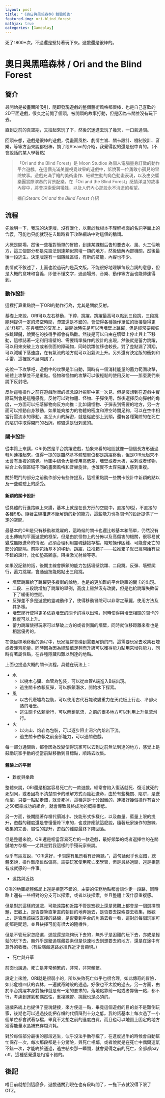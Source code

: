 ```yaml
---
layout: post
title: "《奧日與黑暗森林》體驗報告"
featured-img: ori.blind_forest
mathjax: true
categories: [Gameplay]
---
```


死了1800+次，不過還是堅持著玩下來。遊戲還是很棒的。

<!--more-->

# 奧日與黑暗森林 / Ori and the Blind Forest


## 簡介

最開始是被畫面所吸引，隨即發現遊戲的整個藝術風格都很棒，也是自己喜歡的2D平面遊戲，很久之前開了個頭，被開頭的故事打動，但是因為卡關並沒有玩下去。

直到之前的真空期，又撿起來玩了下，然後沉迷進去玩了幾天，一口氣通關。

回頭來想，遊戲是很棒的遊戲，從畫面風格、劇情主旨、關卡設計、機制設計、音樂，等等方面來說都很棒，摘了段Steam的介紹，我覺得說的還是很中肯的。（不會說話的某人學著點）

> 「Ori and the Blind Forest」是 Moon Studios 為個人電腦量身訂做的動作平台遊戲。在這個充滿美麗視覺效果的遊戲中，訴說著一位勇敢小孤兒的冒險故事。遊戲充滿手繪的美術畫作、細緻生動的角色動畫表現，以及由交響樂團實際演奏的背景配樂。在「Ori and the Blind Forest」感情洋溢的故事內容中，將會探索愛與犧牲，以及人們內心那股永不消逝的希望。
>
> 摘自*Steam: Ori and the Blind Forest* 介紹


## 流程

先說明一下，我玩的決定版，沒有漢化，以至於我根本不理解裡面的名詞字面上的含義，可能也只能就現在去臨時看下攻略網站中對這個的稱謂。

大概是開場，然後一些相對簡單的冒險，到達某課樹后告知要去水、風、火三個地方，這三個部分都是先設法到達類似祭壇一類的地方，然後破解內部機關，然後最後一段逃生。決定版還有一個隱藏區域，有新的技能，內容也不少。

劇情就不敘述了，上面也說過玩的是英文版，不能很好地理解每段台詞的意思，但是大概的意味和含義，即便不懂文字，通過場景、音樂、動作等方面也能傳達得到。


### 動作設計

這裡打算重點說一下ORI的動作行為，尤其是關於反射。

基礎上來說，ORI可以左右移動，下蹲，跳躍。跳躍最高可以點到三段跳，三段跳能夠提供一定的滯空時間，滯空還是不錯的，會使得各種操作單位的銜接變得更加“舒服”。在與墻壁的交互上，最開始時先是可以再墻壁上跳躍，但是經常要瘋狂按跳躍鍵，說實在的按得手都會有點酸。然後是可以自由在墻壁上停止與上下移動，這標誌著一定利用墻壁的、需要精準操作的設計的出現，然後就是蓄力跳躍，可以用來突破上方或者側面的障礙物，同時跳躍位移也較長。對了差點漏了滑翔，可以減緩下落速度，在有氣流的地方就可以沿氣流上升。另外還有決定版的衝刺和手雷，這裡就不展開講了。

先說一下攻擊吧，遊戲中的攻擊是半自動，同時有一個消耗能量的蓄力範圍攻擊，總體上攻擊並不是重點。怪物和怪物的攻擊可以很輕鬆的使用反射——那麼我們來說下反射吧。

反射這種操作之前在遊戲附贈的概念設計視屏中第一次見，但是沒想到在遊戲中實際玩到會是這種感覺，反射可以對物體、怪物、子彈使用，然後選擇反向彈射的角度，一方面可以把落腳物向反方向推：比如讓怪物、子彈去到需要的地方，另一方面可以推動自身移動，如果能夠接力的物體的密度和滯空時間足夠，可以在空中相當行雲流水的移動。甚至火山的解密，就是從底部上到頭，還有各種驚險的在死亡的陷阱中取得開門的石牌。體驗還是很刺激的。


### 關卡設計

從本質上來講，ORI仍然是平台跳躍遊戲，抽象來看的地圖就像一個個長方形通過轉角連接起來，值得一提的是雖然基本體驗單位都是跳躍移動，但是ORI玩起來不太會有重複的感覺。地圖中組合大量使用高低差，墻壁或者木板，尖刺或者怪物，結合上各個區域不同的畫面風格和音樂旋律，也確實不太容易讓人感到重複。

關於戰鬥的部分之前動作部分有些許提及，這裡重點說一些關卡設計中新穎的點以及一些體驗上的感受。


#### 新穎的關卡設計

從具體的行進路線上來講，基本上就是在長方形的空間中，直接的I型，不直接的各種S形。隨著主線推進不斷解鎖的新的能力，這些能力也為關卡的設計提供了一定的空間。

最基本的ORI是只有移動和跳躍的，這時候的關卡也還比較基本和簡單，仍然沒有走出傳統的平面遊戲的框架，但是由於怪物上的分佈以及高傷害的機關，很容易就變成無限送命的情況，必須合理利用靈魂鏈接存檔，縮短操作困難、可能會死亡的部分的間隔。前期包括基本的移動，跳躍，拉推箱子——拉推箱子就已經開始有些不錯的設計，比如墊高腳底，阻擋激光射線等等。

如果沒記錯的話，後期主線會解鎖的能力包括墻壁跳躍、二段跳、反彈、墻壁爬行，蓄力跳躍，會通過技能點點出三段跳。

+ 墻壁跳躍給了跳躍更多緩衝的餘地，也是的更加難的平台跳躍的關卡的出現。
+ 二段、三段跳增加了跳躍的舉例，高度上雖然沒有改變，但是也給跳躍失敗留下了緩衝的空間。
+ 反彈差不多是遊戲的靈魂動作了，使得移動冒險可以非常之華麗，使用方法及其多樣。
+ 墻壁爬行使得更多依靠墻壁的關卡的得以出現，同時使得與墻壁相關的關卡的難度可以上升。
+ 蓄力跳躍使得玩家可以擊破上方的或者側面的墻壁，同時就位移距離來看也是相當優秀的。

在像目標地移動的過程中，玩家經常會碰到需要解鎖的門，這需要玩家去收集石塊或者湊齊能量。同時因為因為經驗值足夠而升級可以獲得能力點用來增強能力，同時有著屬性點，在各種隱藏和難以到達的地點。

上面也提過大概的關卡流程，具體在玩法上：

+ 水
  + 以樹木心臟、血管為包裝，可以從血管A端進入B端出現。
  + 逃生關卡依賴反彈，可以解鎖潛水，開始水下探索。
+ 風
  + 以古代廢墟為包裝，可以使用古代石塊改變重力在天花板上行走、冷卻火熱的墻壁。
  + 逃生關卡依賴滑行，可以解鎖氣流，之前的很多地方可以利用上升氣流滑行。
+ 火
  + 以火山、熔岩為包裝，可以逐步阻止洞穴內熔岩下流。
  + 逃生關卡依賴之前全部能力，可以通關遊戲。

每一部分通關后，都會因為改變使得玩家可以去到之前無法到達的地方，感覺上是鼓勵玩家手動的從當前點移動到目標點，順路去收集。


#### 體驗上的平衡

+ 難度與樂趣

整體來說，ORI還是相當容易死亡的一款遊戲，經常會陷入復活就死、復活就死的死胡同，或者因為不清楚關卡的破解方式而瘋狂送命，由於有些機關、陷阱，是送命型，只要一點點走錯，就會死掉，這種還是十分困難的，連續好幾個操作有百分之50概率成功的組合，就會導致最終成功的概率很低。

另一方面，後期隨著存檔代價減小、技能形式多樣化，以及血量、藍量上限的提升，遊戲的難度還是會慢慢降下來的，也或許應該這麼說，隨著玩家操作的熟練、收集的完善、屬性的提升，遊戲的難度最終下降回落。

但是整體來說，ORI還是相當容易死亡的一款遊戲，最好頻繁的或者選擇性的在關鍵地方存檔——尤其是對我這樣的手殘玩家來說。

似乎有朋友說，“ORI還好，卡關還有風景看有音樂聽。”，這句話似乎也沒錯，總體來說，操作難度雖然偏高，需要玩家使用死亡來學習，但是最終過關，還是相當有成就感的一件事。

+ 遠路與近路

ORI的地圖總體佈局上還是相當不錯的，主要的任務地點都會讓你走一段路，同時路上還有一些相對的分支可以探索，或者以後探索，並且整體上沒什麼重複感。

但是對於這樣的遊戲，可能遠路和近路不管是宏觀上還是微觀上都會是一個選擇問題，宏觀上，是否要筆直筆直的朝目的地奔過去，是否要去探索要去收集，微觀上，是否應該採取直接的路線，是否要到平台的角落去看一看，這對於每個玩家可能都是問題，並且抉擇可能有很大的隨機性。

但是不管玩家怎麼選，遊戲還是能夠玩下去的，無外乎是困難的玩下去，亦或是輕鬆的玩下去，無外乎是錯過隱藏要素但是快速地去到想要去的地方，還是在途中有意外的收穫。（有些隱藏道路必須靠近才會顯現。）

+ 死亡與升華

前面也說過，死亡是非常頻繁的，非常，非常頻繁。

設定上來說，ORI就是很弱小的，所以失敗死亡似乎也很合理，如此傳奇的冒險，如此危機四伏的森林，一遍就奇跡般的通過，好像也不太說的過去。另一方面，由於平台跳躍本身對操作就是有一定的要求的，落地點靠前一點或者靠後一點，都不行，考慮到運氣和偶然性，重複練習、挑戰也是必須的。

遊戲系統上也提供了靈魂鏈接，來方便這一點，畢竟這個遊戲的目的並不是難倒玩家，後期也可以通過技能把存檔的代價降到十分之低。我的話基本上每次過了一小個單位都會試著存檔，畢竟不太想之前的進度白費，而且也可以地圖上固定的地方獲得能量水晶補充存檔消耗。

對於每個部分最後的那段逃生，似乎沒法手動存檔了，在進度過半的時候會自動幫忙保存一次，每次那段都是十分驚險，與死亡相鄰，或者說就是在死亡中偶爾運氣不錯一次，才能終於通過，逃生結束那一瞬間，就會覺得之前的死亡，全部都pay off，這種感覺還是相當不錯的。


## 後記

唔目前就想到這麼多，遊戲通關到現在也有段時間了，一拖下去就沒得下限了OTZ。
